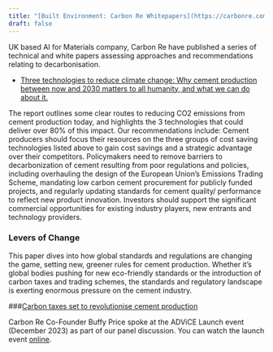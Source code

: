 ```yaml
---
title: "[Built Environment: Carbon Re Whitepapers](https://carbonre.com/whitepapers/)"
draft: false
---
```


UK based AI for Materials company, Carbon Re have published a series of technical and white papers assessing approaches and recommendations relating to decarbonisation.

- [Three technologies to reduce climate change:  Why cement production between now and 2030 matters to all humanity, and what we can do about it.](https://carbonre.com/three-technologies-to-reduce-climate-change) 

The report outlines some clear routes to reducing CO2 emissions from cement production today, and highlights the 3 technologies that could deliver over 80% of this impact. Our recommendations include:
Cement producers should focus their resources on the three groups of cost saving technologies listed above to gain cost savings and a strategic advantage over their competitors.
Policymakers need to remove barriers to decarbonization of cement resulting from poor regulations and policies, including overhauling the design of the European Union’s Emissions Trading Scheme, mandating low carbon cement procurement for publicly funded projects, and regularly updating standards for cement quality/ performance to reflect new product innovation.
Investors should support the significant commercial opportunities for existing industry players, new entrants and technology providers.

### Levers of Change

This paper dives into how global standards and regulations are changing the game, setting new, greener rules for cement production. Whether it’s global bodies pushing for new eco-friendly standards or the introduction of carbon taxes and trading schemes, the standards and regulatory landscape is exerting enormous pressure on the cement industry.

###[Carbon taxes set to revolutionise cement production](https://carbonre.com/carbon-taxes-set-to-revolutionise-cement-production/)

Carbon Re Co-Founder Buffy Price spoke at the ADViCE Launch event (December 2023) as part of our panel discussion. You can watch the launch event [online](https://www.youtube.com/watch?v=AqzKEXqrUb0). 
